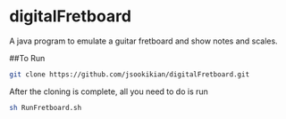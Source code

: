# digitalFretboard
A java program to emulate a guitar fretboard and show notes and scales.

##To Run
``` bash
git clone https://github.com/jsookikian/digitalFretboard.git
```

After the cloning is complete, all you need to do is run 
```bash
sh RunFretboard.sh
```


